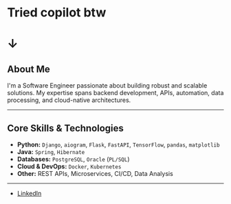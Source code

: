 # Tried copilot btw

# ↓

## About Me

I'm a Software Engineer passionate about building robust and scalable solutions. My expertise spans backend development, APIs, automation, data processing, and cloud-native architectures.

---

## Core Skills & Technologies

- **Python:** `Django`, `aiogram`, `Flask`, `FastAPI`, `TensorFlow`, `pandas`, `matplotlib`
- **Java:** `Spring`, `Hibernate`
- **Databases:** `PostgreSQL`, `Oracle` (`PL/SQL`)
- **Cloud & DevOps:** `Docker`, `Kubernetes`
- **Other:** REST APIs, Microservices, CI/CD, Data Analysis

---


- [LinkedIn](https://linkedin.com/in/zavatskiar)
